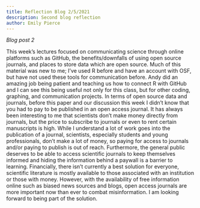 ```yaml
---
title: Reflection Blog 2/5/2021
description: Second blog reflection
author: Emily Pierce
---
```

*Blog post 2*

This week’s lectures focused on communicating science through online platforms such as GitHub, the benefits/downfalls of using open source journals, and places to store data which are open source.  Much of this material was new to me; I’ve used R before and have an account with OSF, but have not used these tools for communication before.  Andy did an amazing job being patient and teaching us how to connect R with GitHub and I can see this being useful not only for this class, but for other coding, graphing, and communication projects.  In terms of open source data and journals, before this paper and our discussion this week I didn’t know that you had to pay to be published in an open access journal.  It has always been interesting to me that scientists don’t make money directly from journals, but the price to subscribe to journals or even to rent certain manuscripts is high.  While I understand a lot of work goes into the publication of a journal, scientists, especially students and young professionals, don’t make a lot of money, so paying for access to journals and/or paying to publish is out of reach. Furthermore, the general public deserves to be able to access scientific journals to keep themselves informed and hiding the information behind a paywall is a barrier to learning.  Financially, there isn’t currently a best solution for everyone, scientific literature is mostly available to those associated with an institution or those with money.  However, with the availability of free information online such as biased news sources and blogs, open access journals are more important now than ever to combat misinformation.  I am looking forward to being part of the solution.
 
